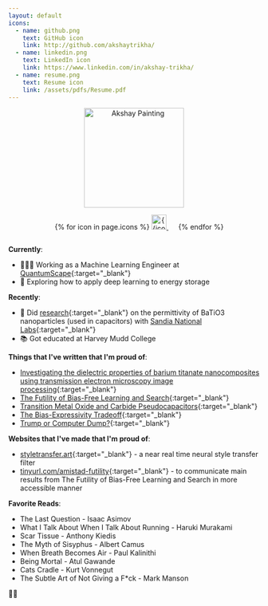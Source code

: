 ```yaml
---
layout: default
icons:
  - name: github.png
    text: GitHub icon
    link: http://github.com/akshaytrikha/
  - name: linkedin.png
    text: LinkedIn icon
    link: https://www.linkedin.com/in/akshay-trikha/
  - name: resume.png
    text: Resume icon
    link: /assets/pdfs/Resume.pdf
---
```


<!-- Headshot & Contact -->
<div style="display: flex; flex-direction: column;">
    <div style="text-align: center;">
    <img src="{{ site.baseurl }} assets/painting.png" alt="Akshay Painting" width="200"/>
        <ul style="margin-right: 3px">
            {% for icon in page.icons %}
                <li style="list-style: none; display: inline; margin-right: 20px;">
                    <a href="{{icon.link}}" target="_blank" rel="noopener noreferrer">
                        <img src="{{ site.baseurl }} assets/icons/{{ icon.name }}" alt={{icon.text}} width="30"/>
                    </a>
                </li>
            {% endfor %}
        </ul>
    </div>
</div>


**Currently**:
- 👨🏾‍💻 Working as a Machine Learning Engineer at [QuantumScape](https://www.quantumscape.com/){:target="_blank"}
- 🔋 Exploring how to apply deep learning to energy storage

**Recently**:
- 🔬 Did [research](https://doi.org/10.1557/s43580-021-00095-0){:target="_blank"} on the permittivity of BaTiO3 nanoparticles (used in capacitors) with [Sandia National Labs](https://www.sandia.gov){:target="_blank"}
- 📚 Got educated at Harvey Mudd College

<!-- TODO: add nbviewer.org for redox flow battery -->
**Things that I've written that I'm proud of**:
- [Investigating the dielectric properties of barium titanate nanocomposites using transmission electron microscopy image processing](https://doi.org/10.1557/s43580-021-00095-0){:target="_blank"}
- [The Futility of Bias-Free Learning and Search](https://arxiv.org/pdf/1907.06010.pdf){:target="_blank"}
- [Transition Metal Oxide and Carbide Pseudocapacitors](/assets/pdfs/Transition_Metal_Oxide_and_Carbide_Pseudocapacitors.pdf){:target="_blank"}
- [The Bias-Expressivity Tradeoff](https://arxiv.org/pdf/1911.04964.pdf){:target="_blank"}
- [Trump or Computer Dump?](assets/pdfs/Trump_or_Computer_Dump.pdf){:target="_blank"}

**Websites that I've made that I'm proud of**:
- [styletransfer.art](https://styletransfer.art){:target="_blank"} - a near real time neural style transfer filter
- [tinyurl.com/amistad-futility](https://www.cs.hmc.edu/~montanez/projects/futility-of-bias-free-search.html){:target="_blank"} - to communicate main results from The Futility of Bias-Free Learning and Search in more accessible manner

**Favorite Reads**:
- The Last Question - Isaac Asimov
- What I Talk About When I Talk About Running - Haruki Murakami
- Scar Tissue - Anthony Kiedis
- The Myth of Sisyphus - Albert Camus
- When Breath Becomes Air - Paul Kalinithi
- Being Mortal - Atul Gawande
- Cats Cradle - Kurt Vonnegut
- The Subtle Art of Not Giving a F*ck - Mark Manson

🤘🏾